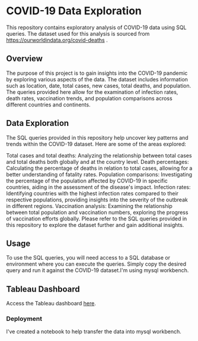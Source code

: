 

# COVID-19 Data Exploration

This repository contains exploratory analysis of COVID-19 data using SQL queries. The dataset used for this analysis is sourced from  https://ourworldindata.org/covid-deaths .


## Overview

The purpose of this project is to gain insights into the COVID-19 pandemic by exploring various aspects of the data. The dataset includes information such as location, date, total cases, new cases, total deaths, and population. The queries provided here allow for the examination of infection rates, death rates, vaccination trends, and population comparisons across different countries and continents.

##  Data Exploration

The SQL queries provided in this repository help uncover key patterns and trends within the COVID-19 dataset. Here are some of the areas explored:

Total cases and total deaths: Analyzing the relationship between total cases and total deaths both globally and at the country level.
Death percentages: Calculating the percentage of deaths in relation to total cases, allowing for a better understanding of fatality rates.
Population comparisons: Investigating the percentage of the population affected by COVID-19 in specific countries, aiding in the assessment of the disease's impact.
Infection rates: Identifying countries with the highest infection rates compared to their respective populations, providing insights into the severity of the outbreak in different regions.
Vaccination analysis: Examining the relationship between total population and vaccination numbers, exploring the progress of vaccination efforts globally.
Please refer to the SQL queries provided in this repository to explore the dataset further and gain additional insights.

## Usage

To use the SQL queries, you will need access to a SQL database or environment where you can execute the queries. Simply copy the desired query and run it against the COVID-19 dataset.I'm using mysql workbench. 


## Tableau Dashboard

Access the Tableau dashboard [here](https://public.tableau.com/app/profile/nour5844/viz/COVID-19InfectionsRates/Dashboard1).

### Deployment

I've created a notebook to help transfer the data into mysql workbench. 
